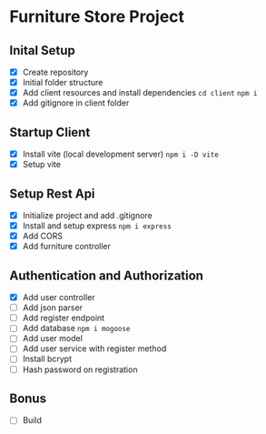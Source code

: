 # Furniture Store Project

## Inital Setup
- [x] Create repository
- [x] Initial folder structure
- [x] Add client resources and install dependencies `cd client` `npm i`
- [x] Add gitignore in client folder

## Startup Client
- [x] Install vite (local development server) `npm i -D vite`
- [x] Setup vite

## Setup Rest Api
- [x] Initialize project and add .gitignore
- [x] Install and setup express `npm i express`
- [x] Add CORS
- [x] Add furniture controller

## Authentication and Authorization
- [x] Add user controller
- [ ] Add json parser
- [ ] Add register endpoint
- [ ] Add database `npm i mogoose`
- [ ] Add user model
- [ ] Add user service with register method
- [ ] Install bcrypt
- [ ] Hash password on registration

## Bonus
- [ ] Build